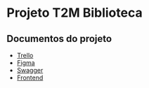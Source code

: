 # Projeto T2M Biblioteca

## Documentos do projeto

* [Trello](https://trello.com/invite/sistemadeconhecimentot2m20/ATTIea503fad0747e10b1e18730d72c2524bBF3CFEB8)
* [Figma](https://www.figma.com/file/rre4FahZWqmDWOIfj4gjNK/Sistema-de-Biblioteca-(MVP)?type=design&node-id=0%3A1&mode=design&t=5L9MzwCoA10gwGzs-1)
* [Swagger](http://sistemas.t2mlab.com:8017/swagger-ui/index.html)
* [Frontend](http://sistemas.t2mlab.com:3008/)

